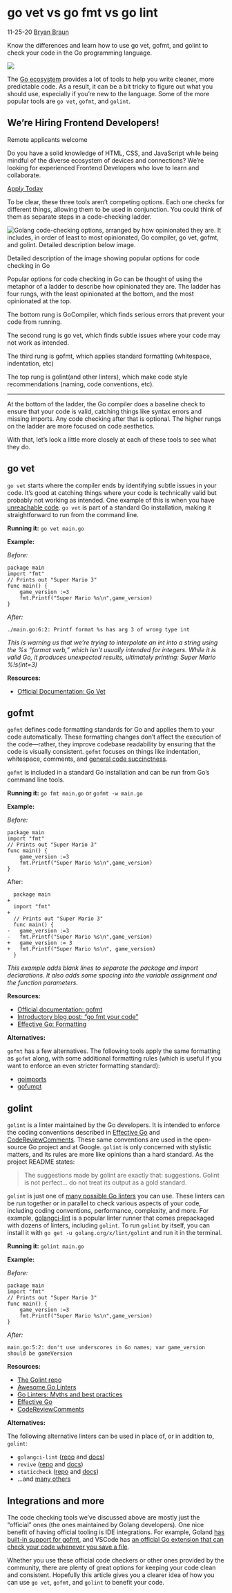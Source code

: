 # go vet vs go fmt vs go lint

11-25-20 [Bryan Braun](https://sparkbox.com/foundry/author/bryan_braun)

Know the differences and learn how to use go vet, gofmt, and golint to check your code in the Go programming language.

![](https://sparkbox.com/uploads/featured_images/b-braun_20-11.png)

The [Go ecosystem](https://packetpushers.net/podcast/full-stack-journey-045-learning-to-program-in-go/) provides a lot of tools to help you write cleaner, more predictable code. As a result, it can be a bit tricky to figure out what you should use, especially if you’re new to the language. Some of the more popular tools are `go vet`, `gofmt`, and `golint`.

## We’re Hiring Frontend Developers!

Remote applicants welcome

Do you have a solid knowledge of HTML, CSS, and JavaScript while being mindful of the diverse ecosystem of devices and connections? We’re looking for experienced Frontend Developers who love to learn and collaborate.

[Apply Today](https://sparkbox.com/careers)

To be clear, these three tools aren’t competing options. Each one checks for different things, allowing them to be used in conjunction. You could think of them as separate steps in a code-checking ladder.

![Golang code-checking options, arranged by how opinionated they are. It includes, in order of least to most opinionated, Go compiler, go vet, gofmt, and golint. Detailed description below image.](https://sparkbox.com/uploads/article_uploads/code-checking-options.png)

Detailed description of the image showing popular options for code checking in Go

Popular options for code checking in Go can be thought of using the metaphor of a ladder to describe how opinionated they are. The ladder has four rungs, with the least opinionated at the bottom, and the most opinionated at the top.

The bottom rung is GoCompiler, which finds serious errors that prevent your code from running.

The second rung is go vet, which finds subtle issues where your code may not work as intended.

The third rung is gofmt, which applies standard formatting (whitespace, indentation, etc)

The top rung is golint(and other linters), which make code style recommendations (naming, code conventions, etc).

---

At the bottom of the ladder, the Go compiler does a baseline check to ensure that your code is valid, catching things like syntax errors and missing imports. Any code checking after that is optional. The higher rungs on the ladder are more focused on code aesthetics.

With that, let’s look a little more closely at each of these tools to see what they do.

## go vet

`go vet` starts where the compiler ends by identifying subtle issues in your code. It’s good at catching things where your code is technically valid but probably not working as intended. One example of this is when you have [unreachable code](https://en.wikipedia.org/wiki/Unreachable_code). `go vet` is part of a standard Go installation, making it straightforward to run from the command line.

**Running it:** `go vet main.go`

**Example:**

*Before:*

```
package main
import "fmt"
// Prints out "Super Mario 3"
func main() {
    game_version :=3
    fmt.Printf("Super Mario %s\n",game_version)
}

```

*After:*

```
./main.go:6:2: Printf format %s has arg 3 of wrong type int

```

*This is warning us that we’re trying to interpolate an int into a string using the %s “format verb,” which isn’t usually intended for integers. While it is valid Go, it produces unexpected results, ultimately printing: Super Mario %!s(int=3)*

**Resources:**

*   [Official Documentation: Go Vet](https://golang.org/cmd/vet/)

## gofmt

`gofmt` defines code formatting standards for Go and applies them to your code automatically. These formatting changes don’t affect the execution of the code—rather, they improve codebase readability by ensuring that the code is visually consistent. `gofmt` focuses on things like indentation, whitespace, comments, and [general code succinctness](https://golang.org/cmd/gofmt/#hdr-The_simplify_command).

`gofmt` is included in a standard Go installation and can be run from Go’s command line tools.

**Running it:** `go fmt main.go` or `gofmt -w main.go`

**Example:**

*Before:*

```
package main
import "fmt"
// Prints out "Super Mario 3"
func main() {
    game_version :=3
    fmt.Printf("Super Mario %s\n",game_version)
}

```

After:

```
  package main
+
  import "fmt"
+
  // Prints out "Super Mario 3"
  func main() {
-   game_version :=3
-   fmt.Printf("Super Mario %s\n",game_version)
+   game_version := 3
+   fmt.Printf("Super Mario %s\n", game_version)
  }

```

*This example adds blank lines to separate the package and import declarations. It also adds some spacing into the variable assignment and the function parameters.*

**Resources:**

*   [Official documentation: gofmt](https://golang.org/cmd/gofmt/)
*   [Introductory blog post: “go fmt your code”](https://blog.golang.org/gofmt)
*   [Effective Go: Formatting](https://golang.org/doc/effective_go.html#formatting)

**Alternatives:**

`gofmt` has a few alternatives. The following tools apply the same formatting as `gofmt` along, with some additional formatting rules (which is useful if you want to enforce an even stricter formatting standard):

*   [goimports](https://pkg.go.dev/golang.org/x/tools/cmd/goimports)
*   [gofumpt](https://github.com/mvdan/gofumpt)

## golint

`golint` is a linter maintained by the Go developers. It is intended to enforce the coding conventions described in [Effective Go](https://golang.org/doc/effective_go.html) and [CodeReviewComments](https://github.com/golang/go/wiki/CodeReviewComments). These same conventions are used in the open-source Go project and at Google. `golint` is only concerned with stylistic matters, and its rules are more like opinions than a hard standard. As the project README states:

> The suggestions made by golint are exactly that: suggestions. Golint is not perfect… do not treat its output as a gold standard.

`golint` is just one of [many possible Go linters](https://github.com/golangci/awesome-go-linters) you can use. These linters can be run together or in parallel to check various aspects of your code, including coding conventions, performance, complexity, and more. For example, [golangci-lint](https://github.com/golangci/golangci-lint) is a popular linter runner that comes prepackaged with dozens of linters, including `golint`. To run `golint` by itself, you can install it with `go get -u golang.org/x/lint/golint` and run it in the terminal.

**Running it:** `golint main.go`

**Example:**

*Before:*

```
package main
import "fmt"
// Prints out "Super Mario 3"
func main() {
    game_version :=3
    fmt.Printf("Super Mario %s\n",game_version)
}

```

*After:*

```
main.go:5:2: don't use underscores in Go names; var game_version should be gameVersion

```

**Resources:**

*   [The Golint repo](https://github.com/golang/lint)
*   [Awesome Go Linters](https://github.com/golangci/awesome-go-linters)
*   [Go Linters: Myths and best practices](https://about.sourcegraph.com/go/gophercon-2019-go-linters-myths-and-best-practices/)
*   [Effective Go](https://golang.org/doc/effective_go.html)
*   [CodeReviewComments](https://github.com/golang/go/wiki/CodeReviewComments)

**Alternatives:**

The following alternative linters can be used in place of, or in addition to, `golint`:

*   `golangci-lint` ([repo](https://github.com/golangci/golangci-lint) and [docs](https://golangci-lint.run/))
*   `revive` ([repo](https://github.com/mgechev/revive) and [docs](https://revive.run/))
*   `staticcheck` ([repo](https://github.com/dominikh/go-tools) and [docs](https://staticcheck.io/))
*   …and [many others](https://github.com/golangci/awesome-go-linters#linters)

## Integrations and more

The code checking tools we’ve discussed above are mostly just the “official” ones (the ones maintained by Golang developers). One nice benefit of having official tooling is IDE integrations. For example, Goland [has built-in support for gofmt](https://stackoverflow.com/a/47737130/1154642), and VSCode has [an official Go extension that can check your code whenever you save a file](https://code.visualstudio.com/docs/languages/go).

Whether you use these official code checkers or other ones provided by the community, there are plenty of great options for keeping your code clean and consistent. Hopefully this article gives you a clearer idea of how you can use `go vet`, `gofmt`, and `golint` to benefit your code.
